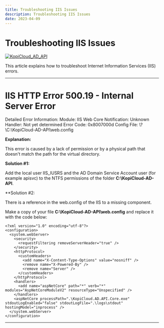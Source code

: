 ```yaml
---
title: Troubleshooting IIS Issues
description: Troubleshooting IIS Issues
date: 2023-04-09
---
```


# Troubleshooting IIS Issues
[![KopiCloud_AD_API](https://img.shields.io/badge/kopiCloud_ad-v1.0+-blueviolet.svg)](https://adapi.kopicloud.com)

This article explains how to troubleshoot Internet Information Services (IIS) errors.

----

# IIS HTTP Error 500.19 - Internal Server Error

Detailed Error Information:
Module: IIS Web Core
Notification: Unknown
Handler: Not yet determined
Error Code: 0x8007000d
Config File: \\?\C:\KopiCloud-AD-API\web.config

**Explanation:**

This error is caused by a lack of permission or by a physical path that doesn't match the path for the virtual directory.

**Solution #1:**

Add the local user IIS_IUSRS and the AD Domain Service Account user (for example apisvc) to the NTFS permissions of the folder **C:\KopiCloud-AD-API**.


**Solution #2:

There is a reference in the web.config of the IIS to a missing component.

Make a copy of your file **C:\KopiCloud-AD-API\web.config** and replace it with the code below:

```
<?xml version="1.0" encoding="utf-8"?>
<configuration>
  <system.webServer>
    <security>
      <requestFiltering removeServerHeader="true" />
    </security>
    <httpProtocol>
      <customHeaders>
        <add name="X-Content-Type-Options" value="nosniff" />
        <remove name="X-Powered-By" />
        <remove name="Server" />
      </customHeaders>
    </httpProtocol>
    <handlers>
      <add name="aspNetCore" path="*" verb="*" modules="AspNetCoreModuleV2" resourceType="Unspecified" />
    </handlers>
    <aspNetCore processPath=".\KopiCloud.AD.API.Core.exe" stdoutLogEnabled="false" stdoutLogFile=".\logs\stdout" hostingModel="inprocess" />
  </system.webServer>
</configuration>
```

----


